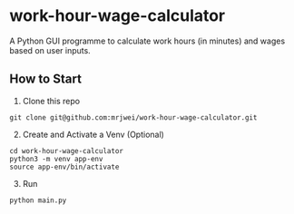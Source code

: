 # work-hour-wage-calculator

A Python GUI programme to calculate work hours (in minutes) and wages based on user inputs.

## How to Start

1. Clone this repo
```
git clone git@github.com:mrjwei/work-hour-wage-calculator.git
```

2. Create and Activate a Venv (Optional)
```
cd work-hour-wage-calculator
python3 -m venv app-env
source app-env/bin/activate
```

3. Run
```
python main.py
```

